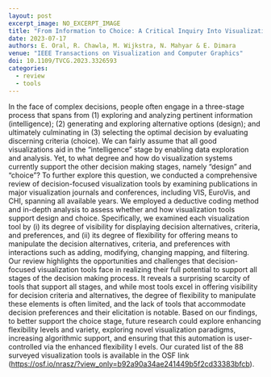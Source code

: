 ```yaml
---
layout: post
excerpt_image: NO_EXCERPT_IMAGE
title: "From Information to Choice: A Critical Inquiry Into Visualization Tools for Decision Making"
date: 2023-07-17
authors: E. Oral, R. Chawla, M. Wijkstra, N. Mahyar & E. Dimara
venue: "IEEE Transactions on Visualization and Computer Graphics"
doi: 10.1109/TVCG.2023.3326593
categories:
  - review
  - tools
---
```

In the face of complex decisions, people often engage in a three-stage process that spans from (1) exploring and analyzing pertinent information (intelligence); (2) generating and exploring alternative options (design); and ultimately culminating in (3) selecting the optimal decision by evaluating discerning criteria (choice). We can fairly assume that all good visualizations aid in the “intelligence” stage by enabling data exploration and analysis. Yet, to what degree and how do visualization systems currently support the other decision making stages, namely “design” and “choice”? To further explore this question, we conducted a comprehensive review of decision-focused visualization tools by examining publications in major visualization journals and conferences, including VIS, EuroVis, and CHI, spanning all available years. We employed a deductive coding method and in-depth analysis to assess whether and how visualization tools support design and choice. Specifically, we examined each visualization tool by (i) its degree of visibility for displaying decision alternatives, criteria, and preferences, and (ii) its degree of flexibility for offering means to manipulate the decision alternatives, criteria, and preferences with interactions such as adding, modifying, changing mapping, and filtering. Our review highlights the opportunities and challenges that decision-focused visualization tools face in realizing their full potential to support all stages of the decision making process. It reveals a surprising scarcity of tools that support all stages, and while most tools excel in offering visibility for decision criteria and alternatives, the degree of flexibility to manipulate these elements is often limited, and the lack of tools that accommodate decision preferences and their elicitation is notable. Based on our findings, to better support the choice stage, future research could explore enhancing flexibility levels and variety, exploring novel visualization paradigms, increasing algorithmic support, and ensuring that this automation is user-controlled via the enhanced flexibility I evels. Our curated list of the 88 surveyed visualization tools is available in the OSF link (https://osf.io/nrasz/?view_only=b92a90a34ae241449b5f2cd33383bfcb).
